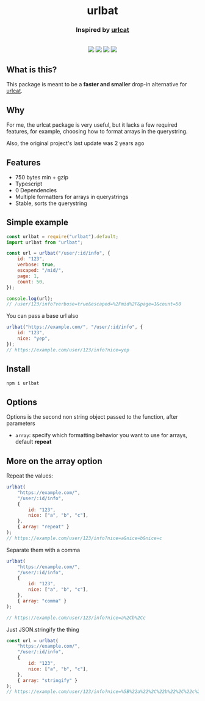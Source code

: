 <h1 align="center">urlbat</h1>

<h3 align="center">Inspired by <a href="https://github.com/balazsbotond/urlcat">urlcat</a></h3>

<br />

<div align="center">

<img src="https://img.shields.io/badge/coverage-100%25-success?style=flat-square" />
<img src="https://img.shields.io/bundlephobia/minzip/urlbat?style=flat-square" />
<img src="https://img.shields.io/npm/v/urlbat?style=flat-square" />
<img src="https://img.shields.io/badge/dependencies-0-success?style=flat-square" />
 
</div>

## What is this?

This package is meant to be a **faster and smaller** drop-in alternative for [urlcat](https://www.npmjs.com/package/urlcat).

## Why

For me, the urlcat package is very useful, but it lacks a few required features, for example, choosing how to format arrays in the querystring.

Also, the original project's last update was 2 years ago

## Features

-   750 bytes min + gzip
-   Typescript
-   0 Dependencies
-   Multiple formatters for arrays in querystrings
-   Stable, sorts the querystring

## Simple example

```javascript
const urlbat = require("urlbat").default;
import urlbat from "urlbat";

const url = urlbat("/user/:id/info", {
    id: "123",
    verbose: true,
    escaped: "/mid/",
    page: 1,
    count: 50,
});

console.log(url);
// /user/123/info?verbose=true&escaped=%2Fmid%2F&page=1&count=50
```

You can pass a base url also

```javascript
urlbat("https://example.com/", "/user/:id/info", {
    id: "123",
    nice: "yep",
});
// https://example.com/user/123/info?nice=yep
```

## Install

```bash
npm i urlbat
```

## Options

Options is the second non string object passed to the function, after parameters

-   `array`: specify which formatting behavior you want to use for arrays, default **repeat**

## More on the array option

Repeat the values:

```javascript
urlbat(
    "https://example.com/",
    "/user/:id/info",
    {
        id: "123",
        nice: ["a", "b", "c"],
    },
    { array: "repeat" }
);
// https://example.com/user/123/info?nice=a&nice=b&nice=c
```

Separate them with a comma

```javascript
urlbat(
    "https://example.com/",
    "/user/:id/info",
    {
        id: "123",
        nice: ["a", "b", "c"],
    },
    { array: "comma" }
);

// https://example.com/user/123/info?nice=a%2Cb%2Cc
```

Just JSON.stringify the thing

```javascript
const url = urlbat(
    "https://example.com/",
    "/user/:id/info",
    {
        id: "123",
        nice: ["a", "b", "c"],
    },
    { array: "stringify" }
);
// https://example.com/user/123/info?nice=%5B%22a%22%2C%22b%22%2C%22c%22%5D
```
